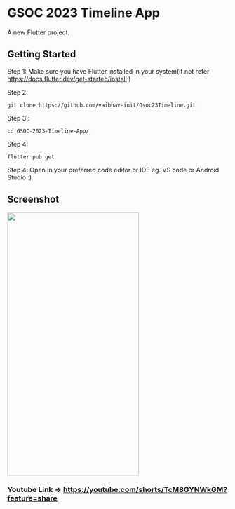 # GSOC 2023 Timeline App

A new Flutter project.

## Getting Started

Step 1: Make sure you have Flutter installed in your system(if not refer https://docs.flutter.dev/get-started/install )

Step 2: 
```
git clone https://github.com/vaibhav-init/Gsoc23Timeline.git
```
Step 3 : 

```
cd GSOC-2023-Timeline-App/
```
Step 4: 
```
flutter pub get
```

Step 4: Open in your preferred code editor or IDE eg. VS code or Android Studio :)

## Screenshot
<img src="https://i.ibb.co/j56C6mw/ss1.jpg" width="300" height="600">


### Youtube Link -> https://youtube.com/shorts/TcM8GYNWkGM?feature=share


